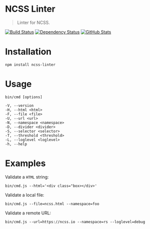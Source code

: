 NCSS Linter
===========

> Linter for NCSS.

[![Build Status](https://img.shields.io/travis/redaxmedia/ncss-linter.svg)](https://travis-ci.org/redaxmedia/ncss-linter)
[![Dependency Status](https://gemnasium.com/badges/github.com/redaxmedia/ncss-linter.svg)](https://gemnasium.com/github.com/redaxmedia/ncss-linter)
[![GitHub Stats](https://img.shields.io/badge/github-stats-ff5500.svg)](http://githubstats.com/redaxmedia/ncss-linter)


Installation
============

```
npm install ncss-linter
```


Usage
=====

```
bin/cmd [options]

-V, --version
-H, --html <html>
-F, --file <file>
-U, --url <url>
-N, --namespace <namespace>
-D, --divider <divider>
-S, --selector <selector>
-T, --threshold <threshold>
-L, --loglevel <loglevel>
-h, --help
```


Examples
========

Validate a `HTML` string:

```
bin/cmd.js --html='<div class="box></div>'
```

Validate a local file:

```
bin/cmd.js --file=ncss.html --namespace=foo
```

Validate a remote URL:

```
bin/cmd.js --url=https://ncss.io --namespace=rs --loglevel=debug
```
